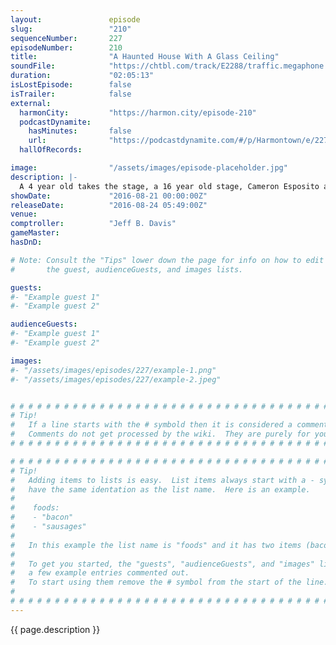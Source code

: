 ```yaml
---
layout:               episode
slug:                 "210"
sequenceNumber:       227
episodeNumber:        210
title:                "A Haunted House With A Glass Ceiling"
soundFile:            "https://chtbl.com/track/E2288/traffic.megaphone.fm/STA9537031624.mp3?updated=1559772408"
duration:             "02:05:13"
isLostEpisode:        false
isTrailer:            false
external:
  harmonCity:         "https://harmon.city/episode-210"
  podcastDynamite:
    hasMinutes:       false
    url:              "https://podcastdynamite.com/#/p/Harmontown/e/227/210"
  hallOfRecords:      

image:                "/assets/images/episode-placeholder.jpg"
description: |-
  A 4 year old takes the stage, a 16 year old stage, Cameron Esposito and Rhea Butcher, The Bootzins, Casper Mattresses.
showDate:             "2016-08-21 00:00:00Z"
releaseDate:          "2016-08-24 05:49:00Z"
venue:                
comptroller:          "Jeff B. Davis"
gameMaster:           
hasDnD:               

# Note: Consult the "Tips" lower down the page for info on how to edit
#       the guest, audienceGuests, and images lists.

guests:
#- "Example guest 1"
#- "Example guest 2"

audienceGuests:
#- "Example guest 1"
#- "Example guest 2"

images:
#- "/assets/images/episodes/227/example-1.png"
#- "/assets/images/episodes/227/example-2.jpeg"


# # # # # # # # # # # # # # # # # # # # # # # # # # # # # # # # # # # # # # # # # # # # #
# Tip!
#   If a line starts with the # symbold then it is considered a comment.
#   Comments do not get processed by the wiki.  They are purely for your information.
# # # # # # # # # # # # # # # # # # # # # # # # # # # # # # # # # # # # # # # # # # # # #

# # # # # # # # # # # # # # # # # # # # # # # # # # # # # # # # # # # # # # # # # # # # #
# Tip!
#   Adding items to lists is easy.  List items always start with a - symbol and have
#   have the same identation as the list name.  Here is an example.
#
#    foods:
#    - "bacon"
#    - "sausages"
#
#   In this example the list name is "foods" and it has two items (bacon, and sausages).
#
#   To get you started, the "guests", "audienceGuests", and "images" lists below have
#   a few example entries commented out.
#   To start using them remove the # symbol from the start of the line.
#
# # # # # # # # # # # # # # # # # # # # # # # # # # # # # # # # # # # # # # # # # # # # #
---
```


<!-- The episode description will be rendered here -->
{{ page.description }}

<!-- Add your content BELOW here -->
<!-- vvvvvvvvvvvvvvvvvvvvvvvvvvv -->




<!-- ^^^^^^^^^^^^^^^^^^^^^^^^^^^ -->
<!-- Add your content ABOVE here -->

<!-- The episode gallery will be rendered here -->